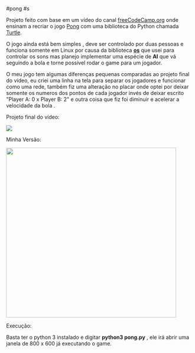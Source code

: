#pong
#s

Projeto feito com base em um vídeo do canal  [freeCodeCamp.org](https://www.youtube.com/watch?v=C6jJg9Zan7w "freeCodeCamp.org") onde ensinam a recriar o jogo [Pong](https://pt.wikipedia.org/wiki/Pong "Pong")   com uma biblioteca do Python chamada [Turtle](https://realpython.com/beginners-guide-python-turtle/ "Turtle").

O jogo ainda está bem simples , deve ser controlado por duas pessoas e funciona somente em Linux por causa da biblioteca **[os](https://linuxconfig.org/python-os-module "os")** que usei para controlar os sons  mas planejo implementar uma espécie de **AI** que vá seguindo a bola e torne possível rodar o game para um jogador.

O meu jogo tem algumas diferenças pequenas comparadas ao projeto final do vídeo, eu criei uma linha na tela para separar os jogadores e funcionar como uma rede, também fiz uma alteração no placar onde optei por deixar somente os numeros dos pontos de cada jogador invés de deixar escrito "Player A: 0 x Player B: 2" e outra coisa que fiz foi diminuir e acelerar a velocidade da bola .


Projeto final do vídeo:

![](https://i.imgur.com/gV2sPLD.png)

Minha Versão:

<img src="https://i.imgur.com/aujDZJq.png" width="460">

Execução:

Basta ter o python 3 instalado e digitar **python3 pong.py** , ele irá abrir uma janela de 800 x 600 já executando o game.
